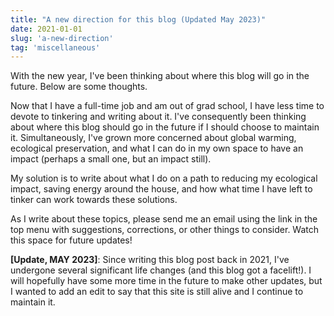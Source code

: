 ```yaml
---
title: "A new direction for this blog (Updated May 2023)"
date: 2021-01-01
slug: 'a-new-direction'
tag: 'miscellaneous'
---
```


With the new year, I've been thinking about where this blog will go in the future. Below are some thoughts.
<!--more-->

Now that I have a full-time job and am out of grad school, I have less time to devote to tinkering and writing about it. I've consequently been thinking about where this blog should go in the future if I should choose to maintain it. Simultaneously, I've grown more concerned about global warming, ecological preservation, and what I can do in my own space to have an impact (perhaps a small one, but an impact still). 

My solution is to write about what I do on a path to reducing my ecological impact, saving energy around the house, and how what time I have left to tinker can work towards these solutions.

As I write about these topics, please send me an email using the link in the top menu with suggestions, corrections, or other things to consider. Watch this space for future updates!

__[Update, MAY 2023]__: Since writing this blog post back in 2021, I've undergone several significant life changes (and this blog got a facelift!). I will hopefully have some more time in the future to make other updates, but I wanted to add an edit to say that this site is still alive and I continue to maintain it.